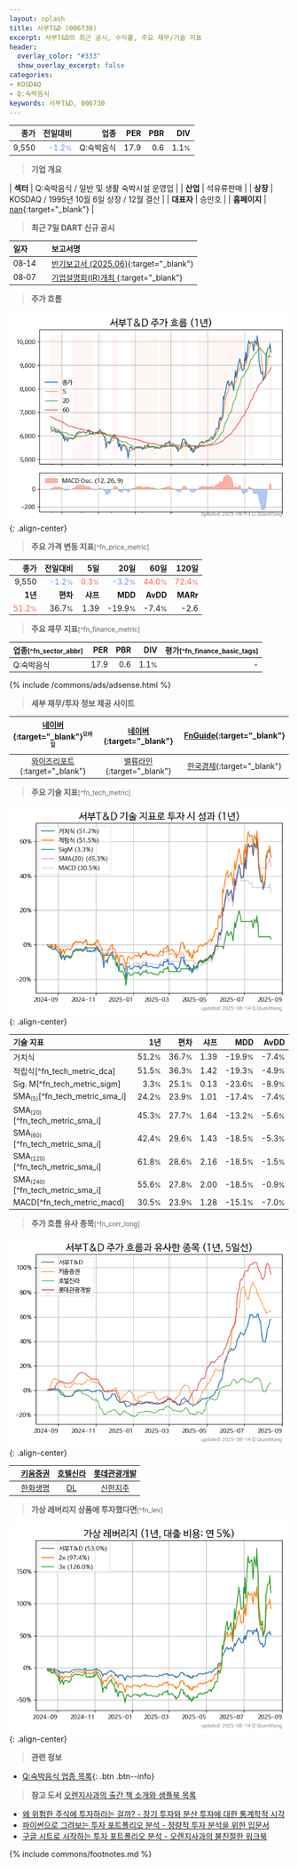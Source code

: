 ```yaml
---
layout: splash
title: 서부T&D (006730)
excerpt: 서부T&D의 최근 공시, 수익률, 주요 재무/기술 지표
header:
  overlay_color: "#333"
  show_overlay_excerpt: false
categories:
- KOSDAQ
- Q:숙박음식
keywords: 서부T&D, 006730
---
```


| **종가** | **전일대비** | **업종** | **PER** | **PBR** | **DIV** |
| -------: | -----------: | -------: | ------: | ------: | ------: |
| 9,550 | <span style="color: cornflowerblue">-1.2<small>%</small></span> | Q:숙박음식 | 17.9 | 0.6 | 1.1<small>%</small> |

<!-- more -->


> **기업 개요**<a id="company"></a>

| <span style="white-space:nowrap;">**섹터**</span> | Q:숙박음식 / 일반 및 생활 숙박시설 운영업 |
| <span style="white-space:nowrap;">**산업**</span> | 석유류판매 |
| <span style="white-space:nowrap;">**상장**</span> | KOSDAQ / 1995년 10월 6일 상장 / 12월 결산 |
| <span style="white-space:nowrap;">**대표자**</span> | 승만호 |
| <span style="white-space:nowrap;">**홈페이지**</span> | [nan](nan){:target="_blank"} |


> **최근 7일 DART 신규 공시**<a id="dart"></a>

| **일자** |      | **보고서명** |
| :------- | :--- | :----------- |
| 08&#x2011;14 | | [반기보고서 (2025.06)](https://dart.fss.or.kr/dsaf001/main.do?rcpNo=20250814003345){:target="_blank"} |
| 08&#x2011;07 | | [기업설명회(IR)개최              ](https://dart.fss.or.kr/dsaf001/main.do?rcpNo=20250807900107){:target="_blank"} |


> **주가 흐름**<a id="price"></a>

![006730](/stock/images/006730.png){: .align-center}


> **주요 가격 변동 지표**<small>[^fn_price_metric]</small>

| **종가** | **전일대비** | **5일** | **20일** | **60일** | **120일** |
| -------: | -----------: | ------: | -------: | -------: | --------: |
| 9,550 | <span style="color: cornflowerblue">-1.2<small>%</small></span> | <span style="color: tomato">0.3<small>%</small></span> | <span style="color: cornflowerblue">-3.2<small>%</small></span> | <span style="color: tomato">44.0<small>%</small></span> | <span style="color: tomato">72.4<small>%</small></span> |
| **1년** | **편차** | **샤프** | **MDD** | **AvDD** | **MARr** |
| <span style="color: tomato">51.2<small>%</small></span> | 36.7<small>%</small> | 1.39 | -19.9<small>%</small> | -7.4<small>%</small> | -2.6 |


> **주요 재무 지표**<small>[^fn_finance_metric]</small>

| **업종**<small>[^fn_sector_abbr]</small> | **PER** | **PBR** | **DIV** | **평가**<small>[^fn_finance_basic_tags]</small> |
| :--------------------------------------- | ------: | ------: | ------: | ----------------------------------------------: |
| Q:숙박음식 | 17.9 | 0.6 | 1.1<small>%</small> | - |



{% include /commons/ads/adsense.html %}

> **세부 재무/투자 정보 제공 사이트**

| [네이버](https://m.stock.naver.com/domestic/stock/006730/finance/summary){:target="_blank"}<sup><small>모바일</small></sup> | [네이버](https://finance.naver.com/item/coinfo.naver?code=006730){:target="_blank"} | [FnGuide](https://comp.fnguide.com/SVO2/ASP/SVD_Invest.asp?gicode=A006730&MenuYn=Y){:target="_blank"} |
| :---: | :---: | :---: |
| [와이즈리포트](https://comp.wisereport.co.kr/company/c1040001.aspx?cmp_cd=006730){:target="_blank"} | [밸류라인](https://www.valueline.co.kr/finance/summary/006730){:target="_blank"} | [한국경제](https://markets.hankyung.com/stock/006730/financial-summary){:target="_blank"} |


> **주요 기술 지표**<small>[^fn_tech_metric]</small>


![006730](/stock/images/006730_tech.png){: .align-center}

| **기술 지표** | **1년** | **편차** | **샤프** | **MDD** | **AvDD** |
| :------------ | ------: | -----------: | -------: | ------: | -------: |
| 거치식 | 51.2<small>%</small> | 36.7<small>%</small> | 1.39 | -19.9<small>%</small> | -7.4<small>%</small> |
| 적립식[^fn_tech_metric_dca] | 51.5<small>%</small> | 36.3<small>%</small> | 1.42 | -19.3<small>%</small> | -4.9<small>%</small> |
| Sig. M[^fn_tech_metric_sigm] | 3.3<small>%</small> | 25.1<small>%</small> | 0.13 | -23.6<small>%</small> | -8.9<small>%</small> |
| SMA<small><sub>(5)</sub></small>[^fn_tech_metric_sma_i] | 24.2<small>%</small> | 23.9<small>%</small> | 1.01 | -17.4<small>%</small> | -7.4<small>%</small> |
| SMA<small><sub>(20)</sub></small>[^fn_tech_metric_sma_i] | 45.3<small>%</small> | 27.7<small>%</small> | 1.64 | -13.2<small>%</small> | -5.6<small>%</small> |
| SMA<small><sub>(60)</sub></small>[^fn_tech_metric_sma_i] | 42.4<small>%</small> | 29.6<small>%</small> | 1.43 | -18.5<small>%</small> | -5.3<small>%</small> |
| SMA<small><sub>(120)</sub></small>[^fn_tech_metric_sma_i] | 61.8<small>%</small> | 28.6<small>%</small> | 2.16 | -18.5<small>%</small> | -1.5<small>%</small> |
| SMA<small><sub>(240)</sub></small>[^fn_tech_metric_sma_i] | 55.6<small>%</small> | 27.8<small>%</small> | 2.00 | -18.5<small>%</small> | -0.9<small>%</small> |
| MACD[^fn_tech_metric_macd] | 30.5<small>%</small> | 23.9<small>%</small> | 1.28 | -15.1<small>%</small> | -7.0<small>%</small> |


> **주가 흐름 유사 종목**<a id="corr"></a><small>[^fn_corr_long]</small>

![006730](/stock/images/006730_corr.png){: .align-center}

|       | [키움증권](/039490/) | [호텔신라](/008770/) | [롯데관광개발](/032350/) |
| :---: | :------------------------------------: | :------------------------------------: | :------------------------------------: |
|       | [한화생명](/088350/) | [DL](/000210/) | [신한지주](/055550/) |


> **가상 레버리지 상품에 투자했다면**<a id="2x"></a><small>[^fn_lev]</small>

![006730](/stock/images/006730_2x.png){: .align-center}


> **관련 정보**

- [Q:숙박음식 업종 목록](/stats/sector/kosdaq_업종_숙박음식_종목/){: .btn .btn--info}

> **참고 도서** [오렌지사과의 출간 책 소개와 샘플북 목록](https://kongdori.tistory.com/691)

- [왜 위험한 주식에 투자하라는 걸까? - 장기 투자와 분산 투자에 대한 통계학적 시각](https://kongdori.tistory.com/421)
- [파이썬으로 그려보는 투자 포트폴리오 분석  - 정량적 투자 분석을 위한 입문서](https://kongdori.tistory.com/643)
- [구글 시트로 시작하는 투자 포트폴리오 분석 - 오렌지사과의 불친절한 워크북](https://kongdori.tistory.com/449)


{% include commons/footnotes.md %}